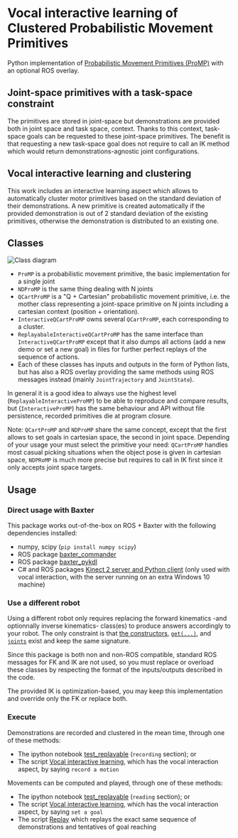 # Vocal interactive learning of Clustered Probabilistic Movement Primitives

Python implementation of [Probabilistic Movement Primitives (ProMP)](https://papers.nips.cc/paper/5177-probabilistic-movement-primitives.pdf) with an optional ROS overlay.

## Joint-space primitives with a task-space constraint
The primitives are stored in joint-space but demonstrations are provided both in joint space and task space, context. Thanks to this context, task-space goals can be requested to these joint-space primitives. The benefit is that requesting a new task-space goal does not require to call an IK method which would return demonstrations-agnostic joint configurations. 

## Vocal interactive learning and clustering
This work includes an interactive learning aspect which allows to automatically cluster motor primitives based on the standard deviation of their demonstrations. A new primitive is created automatically if the provided demonstration is out of 2 standard deviation of the existing primitives, otherwise the demonstration is distributed to an existing one.

## Classes
![Class diagram](https://yuml.me/5dfe49ac)

 - `ProMP` is a probabilistic movement primitive, the basic implementation for a single joint
 - `NDProMP` is the same thing dealing with N joints
 - `QCartProMP` is a "Q + Cartesian" probabilistic movement primitive, i.e. the mother class representing a joint-space primitive on N joints including a cartesian context (position + orientation).
 - `InteractiveQCartProMP` owns several `QCartProMP`, each corresponding to a cluster.
 - `ReplayabaleInteractiveQCartProMP` has the same interface than `InteractiveQCartProMP` except that it also dumps all actions (add a new demo or set a new goal) in files for further perfect replays of the sequence of actions.
 - Each of these classes has inputs and outputs in the form of Python lists, but has also a ROS overlay providing the same methods using ROS messages instead (mainly `JointTrajectory` and `JointState`).

In general it is a good idea to always use the highest level (`ReplayableInteractiveProMP`) to be able to reproduce and compare results, but (`InteractiveProMP`) has the same behaviour and API without file persistence, recorded primitives die at program closure.

Note: `QCartProMP` and `NDProMP` share the same concept, except that the first allows to set goals in cartesian space, the second in joint space. Depending of your usage your must select the primitive your need: `QCartProMP` handles most casual picking situations when the object pose is given in cartesian space, `NDPRoMP` is much more precise but requires to call in IK first since it only accepts joint space targets.

## Usage
### Direct usage with Baxter
This package works out-of-the-box on ROS + Baxter with the following dependencies installed:
 - numpy, scipy (`pip install numpy scipy`)
 - ROS package [baxter_commander](https://github.com/baxter-flowers/baxter_commander/)
 - ROS package [baxter_pykdl](https://github.com/RethinkRobotics/baxter_pykdl)
 - C# and ROS packages [Kinect 2 server and Python client](https://github.com/baxter-flowers/kinect_2_server/) (only used with vocal interaction, with the server running on an extra Windows 10 machine)
 
### Use a different robot
Using a different robot only requires replacing the forward kinematics -and optionnally inverse kinematics- class(es) to produce answers accordingly to your robot. The only constraint is that [the constructors](src/promp/ik.py#L48), [`get(...)`](src/promp/ik.py#L52), and [`joints`](src/promp/ik.py#L62) exist and keep the same signature.

Since this package is both non and non-ROS compatible, standard ROS messages for FK and IK are not used, so you must replace or overload these classes by respecting the format of the inputs/outputs described in the code.

The provided IK is optimization-based, you may keep this implementation and override only the FK or replace both.

### Execute
Demonstrations are recorded and clustered in the mean time, through one of these methods:
 - The ipython notebook [test_replayable](notebooks/test_replayable.ipynb) (`recording` section); or
 - The script [Vocal interactive learning](scripts/vocal_interactive_promps.py), which has the vocal interaction aspect, by saying `record a motion`

Movements can be computed and played, through one of these methods:
 - The ipython notebook [test_replayable](notebooks/test_replayable.ipynb) (`reading` section); or
 - The script [Vocal interactive learning](scripts/vocal_interactive_promps.py), which has the vocal interaction aspect, by saying `set a goal`
 - The script [Replay](scripts/replay.py) which replays the exact same sequence of demonstrations and tentatives of goal reaching
